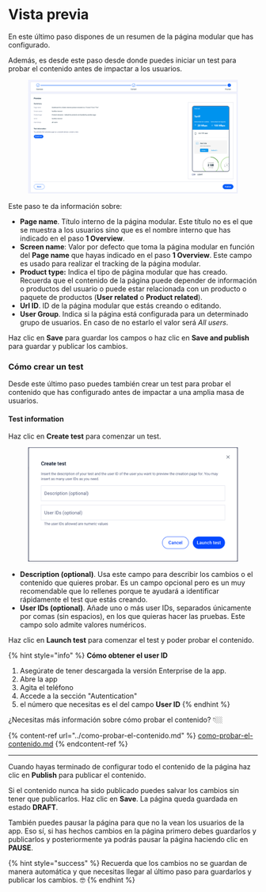 # Vista previa

En este último paso dispones de un resumen de la página modular que has configurado.

Además, es desde este paso desde donde puedes iniciar un test para probar el contenido antes de impactar a los usuarios.

<figure><img src="../.gitbook/assets/Overview_ModularPages.png" alt=""><figcaption></figcaption></figure>

Este paso te da información sobre:

* **Page name**. Título interno de la página modular. Este título no es el que se muestra a los usuarios sino que es el nombre interno que has indicado en el paso **1 Overview**.
* **Screen name**: Valor por defecto que toma la página modular en función del **Page name** que hayas indicado en el paso **1 Overview**. Este campo es usado para realizar el tracking de la página modular.
* **Product type:** Indica el tipo de página modular que has creado. Recuerda que el contenido de la página puede depender de información o productos del usuario o puede estar relacionada con un producto o paquete de productos (**User related** o **Product related**).
* **Url ID**. ID de la página modular que estás creando o editando.
* **User Group**. Indica si la página está configurada para un determinado grupo de usuarios. En caso de no estarlo el valor será _All users_.

Haz clic en **Save** para guardar los campos o haz clic en **Save and publish** para guardar y publicar los cambios.

### Cómo crear un test

Desde este último paso puedes también crear un test para probar el contenido que has configurado antes de impactar a una amplia masa de usuarios.

#### Test information

Haz clic en **Create test** para comenzar un test.&#x20;

<figure><img src="../.gitbook/assets/CreateTest.png" alt=""><figcaption></figcaption></figure>

* **Description (optional)**. Usa este campo para describir los cambios o el contenido que quieres probar. Es un campo opcional pero es un muy recomendable que lo rellenes porque te ayudará a identificar rápidamente el test que estás creando.
* &#x20;**User IDs (optional)**. Añade uno o más user IDs, separados únicamente por comas (sin espacios), en los que quieras hacer las pruebas. Este campo solo admite valores numéricos.

Haz clic en **Launch test** para comenzar el test y poder probar el contenido.

{% hint style="info" %}
**Cómo obtener el user ID**

1. Asegúrate de tener descargada la versión Enterprise de la app.
2. Abre la app
3. Agita el teléfono
4. Accede a la sección "Autentication"
5. el número que necesitas es el del campo **User ID**
{% endhint %}

¿Necesitas más información sobre cómo probar el contenido? 👇🏼

{% content-ref url="../como-probar-el-contenido.md" %}
[como-probar-el-contenido.md](../como-probar-el-contenido.md)
{% endcontent-ref %}

***

Cuando hayas terminado de configurar todo el contenido de la página haz clic en **Publish** para publicar el contenido.

Si el contenido nunca ha sido publicado puedes salvar los cambios sin tener que publicarlos. Haz clic en **Save**. La página queda guardada en estado **DRAFT**.

También puedes pausar la página para que no la vean los usuarios de la app. Eso sí, si has hechos cambios en la página primero debes guardarlos y publicarlos y posteriormente ya podrás pausar la página haciendo clic en **PAUSE**.&#x20;

{% hint style="success" %}
Recuerda que los cambios no se guardan de manera automática y que necesitas llegar al último paso para guardarlos y publicar los cambios. 🤓
{% endhint %}
